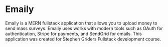 # Emaily
Emaily is a MERN fullstack application that allows you to upload money to send mass surveys. Emaily uses works with modern tools such as OAuth for authentication, Stripe for payments, and SendGrid for emails. This application was created for Stephen Griders Fullstack development course.
